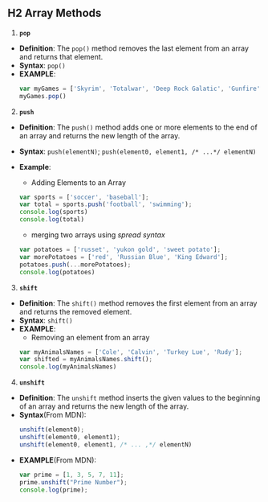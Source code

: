 ## H2 Array Methods

1. __`pop`__
  * __Definition__: The `pop()` method removes the last element from an array and returns that element.
  * __Syntax__: `pop()`
  * __EXAMPLE__:
    ```JavaScript
    var myGames = ['Skyrim', 'Totalwar', 'Deep Rock Galatic', 'Gunfire'];
    myGames.pop()
    ```
2. __`push`__
  * __Definition__: The `push()` method adds one or more elements to the end of an array and returns the new length of the array.
  * __Syntax__: `push(elementN)`; `push(element0, element1, /* ...*/ elementN)`
  * __Example__:

    - Adding Elements to an Array
    ```JavaScript
    var sports = ['soccer', 'baseball'];
    var total = sports.push('football', 'swimming');
    console.log(sports)
    console.log(total)
    ```

    - merging two arrays using _spread syntax_
    ```JavaScript
    var potatoes = ['russet', 'yukon gold', 'sweet potato'];
    var morePotatoes = ['red', 'Russian Blue', 'King Edward'];
    potatoes.push(...morePotatoes);
    console.log(potatoes)
    ```
3. __`shift`__
  * __Definition__: The `shift()` method removes the first element from an array and returns the removed element.
  * __Syntax__: `shift()`
  * __EXAMPLE__:
    - Removing an element from an array
    ```JavaScript
    var myAnimalsNames = ['Cole', 'Calvin', 'Turkey Lue', 'Rudy'];
    var shifted = myAnimalsNames.shift();
    console.log(myAnimalsNames)
    ```
4. __`unshift`__
  * __Definition__: The `unshift` method inserts the given values to the beginning of an array and returns the new length of the array.
  * __Syntax__(From MDN):
    ```JavaScript
    unshift(element0);
    unshift(element0, element1);
    unshift(element0, element1, /* ... ,*/ elementN)
    ```
  * __EXAMPLE__(From MDN):
    ```JavaScript
    var prime = [1, 3, 5, 7, 11];
    prime.unshift("Prime Number");
    console.log(prime);
    ```
